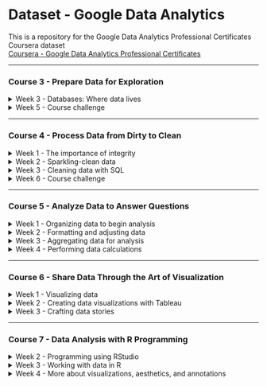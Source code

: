 # Dataset - Google Data Analytics
This is a repository for the Google Data Analytics Professional Certificates Coursera dataset  
[Coursera - Google Data Analytics Professional Certificates](https://www.coursera.org/professional-certificates/google-data-analytics "Coursera - Google Data Analytics Professional Certificates")  

---

### Course 3 - Prepare Data for Exploration
<details>
  <summary>Week 3 - Databases: Where data lives</summary>
  
  > - C3W3_names (Hands-On Activity Create a custom table in BigQuery)
  > - C3W3_student performance data (Hands-On Activity Clean data in spreadsheets with sorting and filtering)
</details>
<details>
  <summary>Week 5 - Course challenge</summary>
  
  > - C3W5_Scenario 1_Client Email (Course challenge)
  > - C3W5_Customer survey data (Course challenge)
  > - C3W5_Delivery times distance (Course challenge)
  > - C3W5_Junior Data Scientist Job Description (Course challenge)
  > - C3W5_Scenario 2_Second Interview Email (Course challenge)
</details>

---

### Course 4 - Process Data from Dirty to Clean
<details>
  <summary>Week 1 - The importance of integrity</summary>
  
  > - C4W1_June 2014 Invoices (Weekly challenge 1)
</details>
<details>
  <summary>Week 2 - Sparkling-clean data</summary>
  
  > - C4W2_Data Spreadsheet for Cleaning with Spreadsheets (Hands-On Activity Cleaning data with spreadsheets)
  > - C4W2_San Francisco Boba Tea Shop Location Info (Hands-On Activity Clean data with spreadsheet functions)
</details>
<details>
  <summary>Week 3 - Cleaning data with SQL</summary>
  
  > - C4W3_Customer Table Sheet 1 (Optional Upload the customer dataset to BigQuery)
  > - C4W3_Lauren's Furniture Store Transaction Table (Optional Upload the store transactions dataset to BigQuery)
  > - C4W3_automobile data (Hands-On Activity Clean data using SQL)
</details>
<details>
  <summary>Week 6 - Course challenge</summary>
  
  > - C4W6_Meer Kitty Interior Design About Us Page (Course challenge)
  > - C4W6_Meer Kitty Interior Design Business Plan (Course challenge)
  > - C4W6_Meer Kitty Survey Feedback (Course challenge)
  > - C4W6_Spoke Market Research Job Description (Course challenge)
  > - C4W6_Email from Recruiter (Course challenge)
</details>

---

### Course 5 - Analyze Data to Answer Questions
<details>
  <summary>Week 1 - Organizing data to begin analysis</summary>
  
  > - C5W1_Movie Data (Optional Upload the movie dataset to BigQuery)
</details>
<details>
  <summary>Week 2 - Formatting and adjusting data</summary>
  
  > - C5W2_Dataset for Project_CONCAT function (Hands-On Activity Combine multiple pieces of data)
</details>
<details>
  <summary>Week 3 - Aggregating data for analysis</summary>
  
  > - C5W3_VLOOKUP Practice Sheet (Hands-On Activity Using VLOOKUP)
  > - C5W3_Employees Table - Understanding JOINS (Optional Upload the employee dataset to BigQuery)
  > - C5W3_Departments Table - Understanding JOINS (Optional Upload the employee dataset to BigQuery)
  > - C5W3_Warehouse Orders - Warehouse (Optional Upload the warehouse dataset to BigQuery)
  > - C5W3_Warehouse Orders - Orders (Optional Upload the warehouse dataset to BigQuery)
</details>
<details>
  <summary>Week 4 - Performing data calculations</summary>
  
  > - C5W4_Working with Conditions (Hands-On Activity Working with conditions)
  > - C5W4_Cosmetics Inc. - Sheet1 (Test your knowledge on data calculations)
  > - C5W4_Movie Data Starter Project (Hands-On Activity Explore movie data with pivot tables)
  > - C5W4_Inventory (Hands-On Activity From spreadsheets to BigQuery)
  > - C5W4_Sales (Hands-On Activity From spreadsheets to BigQuery)
  > - C5W4_Products (Hands-On Activity From spreadsheets to BigQuery)
  > - C5W4_Sample Transaction Table - transactional data format (Weekly challenge 4)
  > - C5W4_Retail Sales Data - transactional data format (Weekly challenge 4)
  > - C5W4_Movie Data Starter Project (Weekly challenge 4)
  > - C5W4_Email From Tayen Bell Directly Dynamic (Course challenge)
  > - C5W4_Dynamic Dataset (Course challenge)
</details>

---

### Course 6 - Share Data Through the Art of Visualization
<details>
  <summary>Week 1 - Visualizing data</summary>
  
  > - C6W1_Making your own visualization - example dataset (Hands-On Activity Making your own visualization)
</details>
<details>
  <summary>Week 2 - Creating data visualizations with Tableau</summary>
  
  > - C6W2_CO2 Dataset (Hands-On Activity Working with Tableau)
  > - C6W2_CO2 (Hands-On Activity Practice linking data in Tableau)
  > - C6W2_Energy data (Hands-On Activity Practice linking data in Tableau)
  > - C6W2_totalpopulation (Hands-On Activity Practice linking data in Tableau)
  > - C6W2_gdptotal (Hands-On Activity Practice linking data in Tableau)
</details>
<details>
  <summary>Week 3 - Crafting data stories</summary>
  
  > - C6W3_Cosmetics Inc. (Hands-On Activity Creating, filtering, and customizing charts)
</details>

---

### Course 7 - Data Analysis with R Programming
<details>
  <summary>Week 2 - Programming using RStudio</summary>
  
  > - C7W2_Lesson3 Sandbox (Hands-On Activity R sandbox)
</details>
<details>
  <summary>Week 3 - Working with data in R </summary>
  
  > - C7W3_Lesson2 Dataframe (Hands-On Activity Create your own data frame)
  > - C7W3_Lesson2 Dataframe Solutions (Hands-On Activity Create your own data frame)
  > - C7W3_hotel bookings (Hands-On Activity Importing and working with data)
  > - C7W3_Lesson2 Import (Hands-On Activity Importing and working with data)
  > - C7W3_Lesson2 Import Solutions (Hands-On Activity Importing and working with data)
  > - C7W3_hotel bookings (Hands-On Activity Cleaning data in R)
  > - C7W3_Lesson3 Clean (Hands-On Activity Cleaning data in R)
  > - C7W3_Lesson3 Clean Solutions (Hands-On Activity Cleaning data in R)
  > - C7W3_hotel bookings (Hands-On Activity Changing your data)
  > - C7W3_Lesson3 Change (Hands-On Activity Changing your data)
  > - C7W3_Lesson3 Change Solutions (Hands-On Activity Changing your data)
</details>
<details>
  <summary>Week 4 - More about visualizations, aesthetics, and annotations </summary>
  
  > - C7W4_hotel bookings (Hands-On Activity Using ggplot)
  > - C7W4_Lesson2 GGPlot (Hands-On Activity Using ggplot)
  > - C7W4_Lesson2 GGPlot Solutions (Hands-On Activity Using ggplot)
  > - C7W4_hotel bookings (Hands-On Activity Aesthetics and visualizations)
  > - C7W4_Lesson3 Aesthetics (Hands-On Activity Aesthetics and visualizations)
  > - C7W4_Lesson3 Aesthetics Solutions (Hands-On Activity Aesthetics and visualizations)
  > - C7W4_hotel bookings (Hands-On Activity Filters and plots)
  > - C7W4_Lesson3 Filters (Hands-On Activity Filters and plots)
  > - C7W4_Lesson3 Filters Solutions (Hands-On Activity Filters and plots)
  > - C7W4_hotel bookings (Hands-On Activity Annotating and saving visualizations)
  > - C7W4_Lesson4 Annotations (Hands-On Activity Annotating and saving visualizations)
  > - C7W4_Lesson4 Annotations Solutions (Hands-On Activity Annotating and saving visualizations)
</details>
